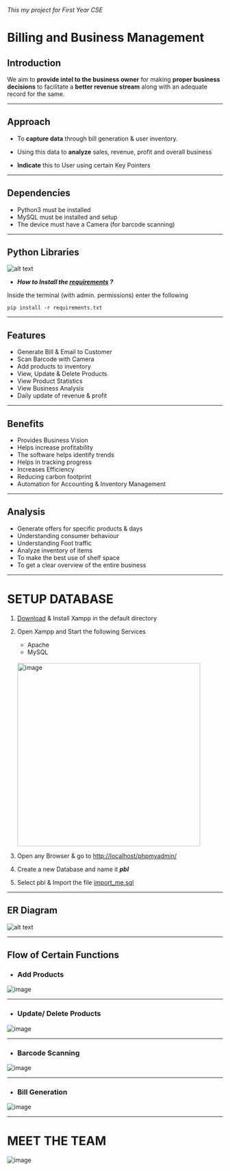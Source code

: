 *This my project for First Year CSE*
# **Billing and Business Management**

## **Introduction**
We aim to **provide intel to the business owner** for making **proper business decisions** to facilitate a **better revenue stream** along with an adequate record for the same.
***
## **Approach**
* To **capture data** through bill generation & user inventory.

* Using this data to **analyze** sales, revenue, profit and overall business 

* **Indicate** this to User using certain Key Pointers
***
## **Dependencies**
* Python3 must be installed   
* MySQL must be installed and setup
* The device must have a Camera (for barcode scanning)
***
## **Python Libraries**
![alt text](https://user-images.githubusercontent.com/101919460/177001487-f69fe828-b887-43f5-893e-313ed2f12916.png "Py Libraries")

* **_How to Install the [requirements](https://github.com/sukhmani1303/Billing-and-Business-Management/blob/main/requirements.txt) ?_**

Inside the terminal (with admin. permissions) enter the following

```
pip install -r requirements.txt
```

***
## **Features**
* Generate Bill & Email to Customer
* Scan Barcode with Camera
* Add products to inventory
* View, Update & Delete Products
* View Product Statistics
* View Business Analysis
* Daily update of revenue & profit
***
## **Benefits**
 * Provides Business Vision
 * Helps increase profitability
 * The software helps identify trends
 * Helps in tracking progress
 * Increases Efficiency
 * Reducing carbon footprint
 * Automation for Accounting & Inventory Management  
***
## **Analysis**
* Generate offers for specific products & days   
* Understanding consumer behaviour
* Understanding Foot traffic
* Analyze inventory of items
* To make the best use of shelf space
* To get a clear overview of the entire business
***
# **SETUP DATABASE**
1. [Download]("https://www.apachefriends.org/download.html") & Install Xampp in the default directory

2. Open Xampp and Start the following Services
   * Apache
   * MySQL
   <br>
   <img width="427" alt="image" src="https://user-images.githubusercontent.com/101919460/177002963-a72068a3-9b37-4d1e-a549-3708b3524ae8.png">

3. Open any Browser & go to [http://localhost/phpmyadmin/](http://localhost/phpmyadmin/)

4. Create a new Database and name it **_pbl_**

5. Select pbl & Import the file [import_me.sql](https://github.com/sukhmani1303/Billing-and-Business-Management/blob/main/db/import_me.sql)

***
## **ER Diagram**
![alt text](https://user-images.githubusercontent.com/101919460/177001379-d8d8be10-64cf-4c79-b9c1-46a1a318c5b5.png "ER DIAGRAM")
***
## **Flow of Certain Functions**

* ### Add Products
![image](https://user-images.githubusercontent.com/101919460/177002003-0cb59467-4a9c-4056-8eb2-8f3d659744a7.png)
***

* ### Update/ Delete Products
![image](https://user-images.githubusercontent.com/101919460/177002060-4d20b414-60d6-4bfd-8fda-f01bc0359fb5.png)
***

* ### Barcode Scanning
![image](https://user-images.githubusercontent.com/101919460/177001946-2cf611dd-8eda-431a-887c-c4d7e03aab51.png)
***

* ### Bill Generation
![image](https://user-images.githubusercontent.com/101919460/177002086-86b3cac6-a4f8-481d-81b5-f11ac68658f9.png)
***

# **MEET THE TEAM**
![image](https://user-images.githubusercontent.com/101919460/177002314-2eab632d-858a-4b76-9f7f-42a7fcbe1878.png)
